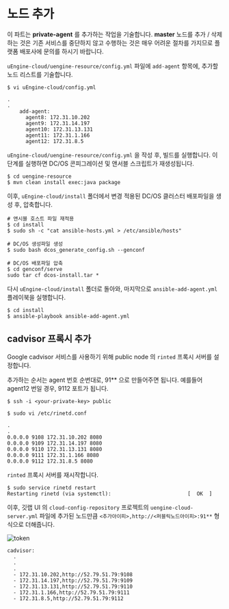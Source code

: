# 노드 추가

이 파트는 **private-agent** 를 추가하는 작업을 기술합니다. **master** 노드를 추가 / 삭제하는 것은 
기존 서비스를 중단하지 않고 수행하는 것은 매우 어려운 절차를 가지므로 플랫폼 배포사에 문의를 하시기 바랍니다.

`uEngine-cloud/uengine-resource/config.yml` 파일에 `add-agent` 항목에, 추가할 노드 리스트를 기술합니다.

```
$ vi uEngine-cloud/config.yml

.
.
    add-agent:
      agent8: 172.31.10.202
      agent9: 172.31.14.197
      agent10: 172.31.13.131
      agent11: 172.31.1.166
      agent12: 172.31.8.5 
```

`uEngine-cloud/uengine-resource/config.yml` 을 작성 후, 빌드를 실행합니다. 이 단계를 실행하면 DC/OS 콘피그레이션 및 앤서블 스크립트가 재생성됩니다.

```
$ cd uengine-resource
$ mvn clean install exec:java package
```

이후, `uEngine-cloud/install` 폴더에서 변경 적용된 DC/OS 클러스터 배포파일을 생성 후, 압축합니다.

```
# 앤시블 호스트 파일 재적용
$ cd install
$ sudo sh -c "cat ansible-hosts.yml > /etc/ansible/hosts"

# DC/OS 생성파일 생성
$ sudo bash dcos_generate_config.sh --genconf

# DC/OS 배포파일 압축
$ cd genconf/serve 
sudo tar cf dcos-install.tar *
```

다시 `uEngine-cloud/install` 폴더로 돌아와, 마지막으로 `ansible-add-agent.yml` 플레이북을 실행합니다.

```
$ cd install
$ ansible-playbook ansible-add-agent.yml
```

## cadvisor 프록시 추가

Google cadvisor 서비스를 사용하기 위해 public node 의 `rinted` 프록시 서버를 설정합니다.

추가하는 순서는 agent 번호 순번대로, 91** 으로 만들어주면 됩니다. 예를들어 agent12 번일 경우, 9112 포트가 됩니다.

```
$ ssh -i <your-private-key> public

$ sudo vi /etc/rinetd.conf

.
.
0.0.0.0 9108 172.31.10.202 8080
0.0.0.0 9109 172.31.14.197 8080
0.0.0.0 9110 172.31.13.131 8080
0.0.0.0 9111 172.31.1.166 8080
0.0.0.0 9112 172.31.8.5 8080
```

`rinted` 프록시 서버를 재시작합니다.

```
$ sudo service rinetd restart
Restarting rinetd (via systemctl):                         [  OK  ]
```

이후, 깃랩 UI 의 `cloud-config-repository` 프로젝트의 `uengine-cloud-server.yml` 
파일에 추가된 노드만큼 `<추가아이피>,http://<퍼블릭노드아이피>:91**` 형식으로 더해줍니다. 

![token](infra/image/add-agent1.png)

```
cadvisor:
  .
  .
  .
  - 172.31.10.202,http://52.79.51.79:9108
  - 172.31.14.197,http://52.79.51.79:9109
  - 172.31.13.131,http://52.79.51.79:9110
  - 172.31.1.166,http://52.79.51.79:9111
  - 172.31.8.5,http://52.79.51.79:9112
```








